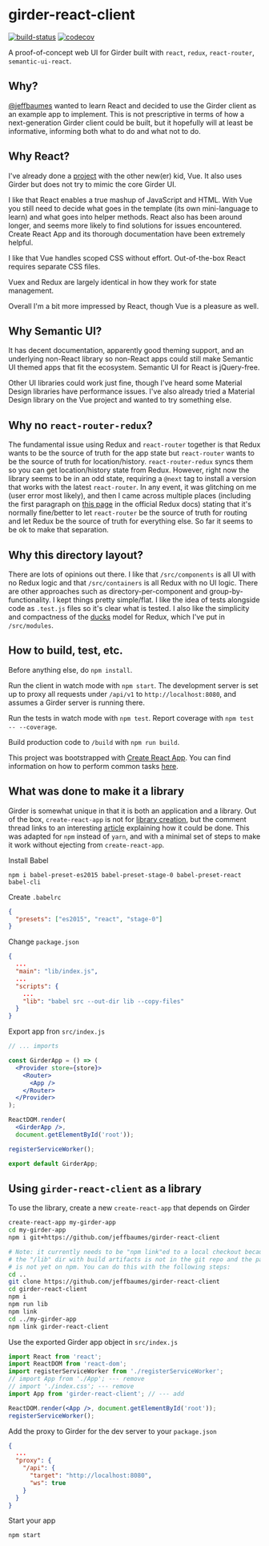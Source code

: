 # girder-react-client

[![build-status](https://circleci.com/gh/jeffbaumes/girder-react-client.svg?style=shield)](https://circleci.com/gh/jeffbaumes/girder-react-client)
[![codecov](https://codecov.io/gh/jeffbaumes/girder-react-client/branch/master/graph/badge.svg)](https://codecov.io/gh/jeffbaumes/girder-react-client/branch/master)

A proof-of-concept web UI for Girder built with
`react`, `redux`, `react-router`, `semantic-ui-react`.

## Why?

[@jeffbaumes](https://github.com/jeffbaumes) wanted to learn React and decided to use
the Girder client as an example app to implement. This is not prescriptive in terms of
how a next-generation Girder client could be built, but it hopefully will at least be
informative, informing both what to do and what not to do.

## Why React?

I've already done a [project](https://github.com/arborworkflows/arbor_apps) with the other
new(er) kid, Vue. It also uses Girder but does not try to mimic the core Girder UI.

I like that React enables a true mashup of JavaScript and HTML. With Vue you still need to
decide what goes in the template (its own mini-language to learn) and what goes into helper methods.
React also has been around longer, and seems more likely to find solutions for issues
encountered. Create React App and its thorough documentation have been extremely helpful.

I like that Vue handles scoped CSS without effort. Out-of-the-box React requires separate CSS files.

Vuex and Redux are largely identical in how they work for state management.

Overall I'm a bit more impressed by React, though Vue is a pleasure as well.

## Why Semantic UI?

It has decent documentation, apparently good theming support, and an underlying non-React library
so non-React apps could still make Semantic UI themed apps that fit the ecosystem. Semantic UI for
React is jQuery-free.

Other UI libraries could work just fine, though I've heard some Material Design libraries
have performance issues. I've also already tried a Material Design library on the Vue project
and wanted to try something else.

## Why no `react-router-redux`?

The fundamental issue using Redux and `react-router` together is that
Redux wants to be the source of truth for the app state
but `react-router` wants to be the source of truth for location/history. `react-router-redux`
syncs them so you can get location/history state from Redux. However, right now the library
seems to be in an odd state, requiring a `@next` tag to install a version that works with
the latest `react-router`.
In any event, it was glitching on me (user error most likely), and then I came across multiple
places (including the first paragraph on
[this page](https://redux.js.org/docs/advanced/UsageWithReactRouter.html)
in the official Redux docs) stating that it's normally fine/better to let `react-router` be
the source of truth for routing and let Redux be the source of truth for everything else.
So far it seems to be ok to make that separation.

## Why this directory layout?

There are lots of opinions out there. I like that `/src/components` is all UI with no Redux logic
and that `/src/containers` is all Redux with no UI logic. There are other approaches such as
directory-per-component and group-by-functionality. I kept things pretty simple/flat.
I like the idea of tests alongside code as `.test.js` files so it's clear what is tested.
I also like the simplicity and compactness of the
[ducks](https://medium.com/@scbarrus/the-ducks-file-structure-for-redux-d63c41b7035c)
model for Redux, which I've put in `/src/modules`.

## How to build, test, etc.

Before anything else, do `npm install`.

Run the client in watch mode with `npm start`.
The development server is set up to proxy all requests under `/api/v1` to `http://localhost:8080`,
and assumes a Girder server is running there.

Run the tests in watch mode with `npm test`. Report coverage with `npm test -- --coverage`.

Build production code to `/build` with `npm run build`.

This project was bootstrapped with [Create React App](https://github.com/facebookincubator/create-react-app). You can find information on how to perform common tasks [here](https://github.com/facebookincubator/create-react-app/blob/master/packages/react-scripts/template/README.md).

## What was done to make it a library

Girder is somewhat unique in that it is both an application and a library.
Out of the box, `create-react-app` is not for [library creation](https://github.com/facebookincubator/create-react-app/issues/907#issuecomment-253998607),
but the comment thread links to an interesting
[article](https://medium.com/@lokhmakov/best-way-to-create-npm-packages-with-create-react-app-b24dd449c354)
explaining how it could be done.
This was adapted for `npm` instead of `yarn`, and with a minimal set of steps to
make it work without ejecting from `create-react-app`.

Install Babel
```
npm i babel-preset-es2015 babel-preset-stage-0 babel-preset-react babel-cli
```

Create `.babelrc`
```json
{
  "presets": ["es2015", "react", "stage-0"]
}
```

Change `package.json`
```json
{
  ...
  "main": "lib/index.js",
  ...
  "scripts": {
    ...
    "lib": "babel src --out-dir lib --copy-files"
  }
}
```

Export app fron `src/index.js`
```jsx
// ... imports

const GirderApp = () => (
  <Provider store={store}>
    <Router>
      <App />
    </Router>
  </Provider>
);

ReactDOM.render(
  <GirderApp />,
  document.getElementById('root'));

registerServiceWorker();

export default GirderApp;
```

## Using `girder-react-client` as a library

To use the library, create a new `create-react-app` that depends on Girder
```bash
create-react-app my-girder-app
cd my-girder-app
npm i git+https://github.com/jeffbaumes/girder-react-client

# Note: it currently needs to be "npm link"ed to a local checkout because
# the "/lib" dir with build artifacts is not in the git repo and the package
# is not yet on npm. You can do this with the following steps:
cd ..
git clone https://github.com/jeffbaumes/girder-react-client
cd girder-react-client
npm i
npm run lib
npm link
cd ../my-girder-app
npm link girder-react-client
```

Use the exported Girder app object in `src/index.js`
```jsx
import React from 'react';
import ReactDOM from 'react-dom';
import registerServiceWorker from './registerServiceWorker';
// import App from './App'; --- remove
// import './index.css'; --- remove
import App from 'girder-react-client'; // --- add

ReactDOM.render(<App />, document.getElementById('root'));
registerServiceWorker();
```

Add the proxy to Girder for the dev server to your `package.json`
```json
{
  ...
  "proxy": {
    "/api": {
      "target": "http://localhost:8080",
      "ws": true
    }
  }
}
```

Start your app
```
npm start
```

